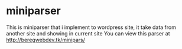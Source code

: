 # miniparser
This is miniparser that i implement to wordpress site, it take data from another site and showing in current site
You can view this parser at http://beregwebdev.tk/minipars/
